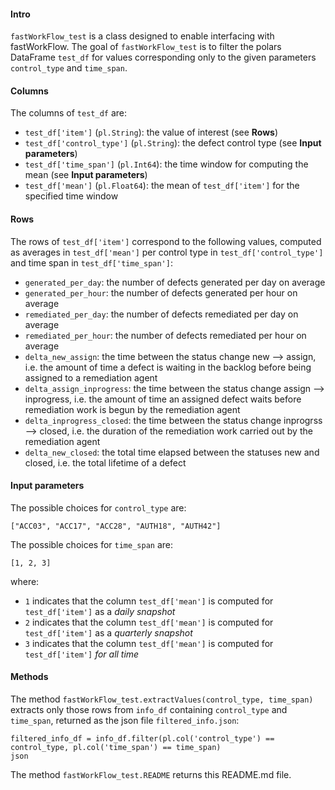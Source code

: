 #### Intro
`fastWorkFlow_test` is a class designed to enable interfacing with fastWorkFlow. 
The goal of `fastWorkFlow_test` is to filter the polars DataFrame `test_df` for values corresponding only to the given parameters `control_type` and `time_span`.

#### Columns

The columns of `test_df` are:

- `test_df['item']` (`pl.String`): the value of interest (see **Rows**)
- `test_df['control_type']` (`pl.String`): the defect control type (see **Input parameters**)
- `test_df['time_span']` (`pl.Int64`): the time window for computing the mean (see **Input parameters**)
- `test_df['mean']` (`pl.Float64`): the mean of `test_df['item']` for the specified time window

#### Rows
The rows of `test_df['item']` correspond to the following values, computed as averages in `test_df['mean']` per control type in `test_df['control_type']` and time span in `test_df['time_span']`:

- `generated_per_day`: the number of defects generated per day on average
- `generated_per_hour`: the number of defects generated per hour on average
- `remediated_per_day`: the number of defects remediated per day on average
- `remediated_per_hour`: the number of defects remediated per hour on average
- `delta_new_assign`: the time between the status change new --> assign, i.e. the amount of time a defect is waiting in the backlog before being assigned to a remediation agent
- `delta_assign_inprogress`: the time between the status change assign --> inprogress, i.e. the amount of time an assigned defect waits before remediation work is begun by the remediation agent
- `delta_inprogress_closed`: the time between the status change inprogrss --> closed, i.e. the duration of the remediation work carried out by the remediation agent
- `delta_new_closed`: the total time elapsed between the statuses new and closed, i.e. the total lifetime of a defect

#### Input parameters
The possible choices for `control_type` are: 

``` 
["ACC03", "ACC17", "ACC28", "AUTH18", "AUTH42"] 
```


The possible choices for `time_span` are:

 ``` 
 [1, 2, 3] 
 ```

where:

- `1` indicates that the column `test_df['mean']` is computed for `test_df['item']` as a *daily snapshot*
- `2` indicates that the column `test_df['mean']` is computed for `test_df['item']` as a *quarterly snapshot*
- `3` indicates that the column `test_df['mean']` is computed for `test_df['item']` *for all time*


#### Methods

The method `fastWorkFlow_test.extractValues(control_type, time_span)` 
extracts only those rows from `info_df` containing `control_type` and `time_span`, returned as the json file `filtered_info.json`:

```
filtered_info_df = info_df.filter(pl.col('control_type') == control_type, pl.col('time_span') == time_span)
json
```

The method `fastWorkFlow_test.README` returns this README.md file.